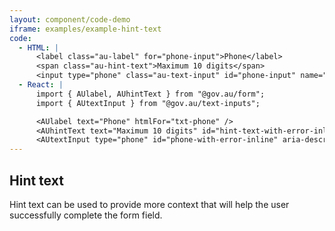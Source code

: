 ```yaml
---
layout: component/code-demo
iframe: examples/example-hint-text
code:
  - HTML: |
      <label class="au-label" for="phone-input">Phone</label>
      <span class="au-hint-text">Maximum 10 digits</span>
      <input type="phone" class="au-text-input" id="phone-input" name="phone-input" />
  - React: |
      import { AUlabel, AUhintText } from "@gov.au/form";
      import { AUtextInput } from "@gov.au/text-inputs";

      <AUlabel text="Phone" htmlFor="txt-phone" />
      <AUhintText text="Maximum 10 digits" id="hint-text-with-error-inline"/>
      <AUtextInput type="phone" id="phone-with-error-inline" aria-describedby="phone-text-inline hint-text-with-error-inline" status="invalid" />
---
```

## Hint text

Hint text can be used to provide more context that will help the user successfully complete the form field.
